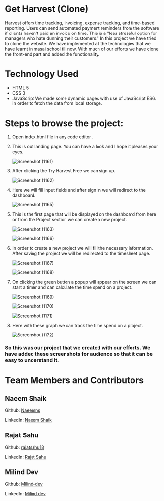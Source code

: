 # Get Harvest (Clone) 
Harvest offers time tracking, invoicing, expense tracking, and time-based reporting. Users can send automated payment reminders from the software if clients haven't paid an invoice on time. This is a "less stressful option for managers who hate dunning their customers."
In this project we have tried to clone the website. We have implemented all the technologies that we have learnt in masai school till now. With much of our efforts we have clone the front-end part and added the functionality.

# Technology Used

 - HTML 5
 - CSS 3
 - JavaScript
 We made some dynamic pages with use of JavaScript ES6. in order to fetch the data from local storage.

# Steps to browse the project:

 1. Open index.html file in any code editor .
 2. This is out landing page. You can have a look and I hope it pleases your eyes.
 
    ![Screenshot (1161)](https://user-images.githubusercontent.com/61904192/103463435-614c9d00-4d52-11eb-9a86-8efc292c4c84.png)

 3. After clicking the Try Harvest Free we can sign up.
 
    ![Screenshot (1162)](https://user-images.githubusercontent.com/61904192/103463455-7a554e00-4d52-11eb-966b-e96808c12dd0.png)

 4. Here we will fill input fields and after sign in we will redirect to the dashboard.
 
    ![Screenshot (1165)](https://user-images.githubusercontent.com/61904192/103463474-a4a70b80-4d52-11eb-9884-74a281f510b6.png)
 
 5. This is the first page that will be displayed on the dashboard from here or from the Project section we can create a new project.
 
    ![Screenshot (1163)](https://user-images.githubusercontent.com/61904192/103463514-e6d04d00-4d52-11eb-97d1-f92322c405f3.png)
 
    ![Screenshot (1166)](https://user-images.githubusercontent.com/61904192/103463546-25660780-4d53-11eb-9866-a10b0299a505.png)
 
 6. In order to create a new project we will fill the necessary information. After saving the project we will be redirected to the timesheet page.
 
    ![Screenshot (1167)](https://user-images.githubusercontent.com/61904192/103463579-70801a80-4d53-11eb-84d1-85525339d756.png)
 
    ![Screenshot (1168)](https://user-images.githubusercontent.com/61904192/103463582-75dd6500-4d53-11eb-9474-5d50cdcef632.png)
 
 7. On clicking the green button a popup will appear on the screen we can start a timer and can calculate the time spend on a project.
 
    ![Screenshot (1169)](https://user-images.githubusercontent.com/61904192/103463631-bfc64b00-4d53-11eb-8311-1e1e6d029ef0.png)
 
    ![Screenshot (1170)](https://user-images.githubusercontent.com/61904192/103463635-c785ef80-4d53-11eb-8f47-98919e55f80d.png)
 
    ![Screenshot (1171)](https://user-images.githubusercontent.com/61904192/103463682-23e90f00-4d54-11eb-9b5d-eccd528efe9a.png)
 
 8. Here with these graph we can track the time spend on a project.
 
    ![Screenshot (1172)](https://user-images.githubusercontent.com/61904192/103463702-4549fb00-4d54-11eb-956a-fef5419ec302.png)

 ### So this was our project that we created with our efforts. We have added these screenshots for audience so that it can be easy to understand it.

# Team Members and Contributors

## Naeem Shaik
   Github: [Naeemns](https://github.com/Naeemns)
   
   LinkedIn: [Naeem Shaik](https://www.linkedin.com/in/naeem-shaik-a6603a124/)

## Rajat Sahu
   Github: [rajatsahu18](https://github.com/rajatsahu18)
   
   LinkedIn: [Rajat Sahu](https://www.linkedin.com/in/rajat-sahu-102791147/)
   
## Milind Dev
   Github: [Milind-dev](https://github.com/Milind-dev)
   
   LinkedIn: [Milind dev](https://www.linkedin.com/in/milind-dev-bba1b119a/)
